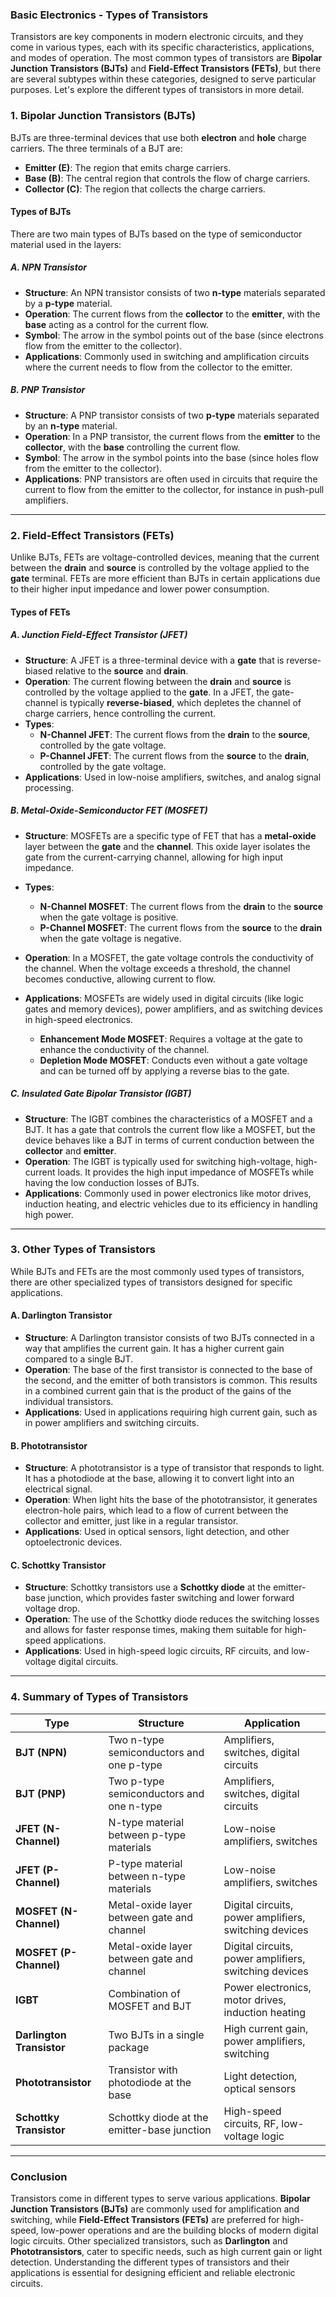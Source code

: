### **Basic Electronics - Types of Transistors**

Transistors are key components in modern electronic circuits, and they come in various types, each with its specific characteristics, applications, and modes of operation. The most common types of transistors are **Bipolar Junction Transistors (BJTs)** and **Field-Effect Transistors (FETs)**, but there are several subtypes within these categories, designed to serve particular purposes. Let's explore the different types of transistors in more detail.

### **1. Bipolar Junction Transistors (BJTs)**

BJTs are three-terminal devices that use both **electron** and **hole** charge carriers. The three terminals of a BJT are:

- **Emitter (E)**: The region that emits charge carriers.
- **Base (B)**: The central region that controls the flow of charge carriers.
- **Collector (C)**: The region that collects the charge carriers.

#### **Types of BJTs**

There are two main types of BJTs based on the type of semiconductor material used in the layers:

##### **A. NPN Transistor**

- **Structure**: An NPN transistor consists of two **n-type** materials separated by a **p-type** material.
- **Operation**: The current flows from the **collector** to the **emitter**, with the **base** acting as a control for the current flow.
- **Symbol**: The arrow in the symbol points out of the base (since electrons flow from the emitter to the collector).
- **Applications**: Commonly used in switching and amplification circuits where the current needs to flow from the collector to the emitter.

##### **B. PNP Transistor**

- **Structure**: A PNP transistor consists of two **p-type** materials separated by an **n-type** material.
- **Operation**: In a PNP transistor, the current flows from the **emitter** to the **collector**, with the **base** controlling the current flow.
- **Symbol**: The arrow in the symbol points into the base (since holes flow from the emitter to the collector).
- **Applications**: PNP transistors are often used in circuits that require the current to flow from the emitter to the collector, for instance in push-pull amplifiers.

---

### **2. Field-Effect Transistors (FETs)**

Unlike BJTs, FETs are voltage-controlled devices, meaning that the current between the **drain** and **source** is controlled by the voltage applied to the **gate** terminal. FETs are more efficient than BJTs in certain applications due to their higher input impedance and lower power consumption.

#### **Types of FETs**

##### **A. Junction Field-Effect Transistor (JFET)**

- **Structure**: A JFET is a three-terminal device with a **gate** that is reverse-biased relative to the **source** and **drain**.
- **Operation**: The current flowing between the **drain** and **source** is controlled by the voltage applied to the **gate**. In a JFET, the gate-channel is typically **reverse-biased**, which depletes the channel of charge carriers, hence controlling the current.
- **Types**:
  - **N-Channel JFET**: The current flows from the **drain** to the **source**, controlled by the gate voltage.
  - **P-Channel JFET**: The current flows from the **source** to the **drain**, controlled by the gate voltage.
- **Applications**: Used in low-noise amplifiers, switches, and analog signal processing.

##### **B. Metal-Oxide-Semiconductor FET (MOSFET)**

- **Structure**: MOSFETs are a specific type of FET that has a **metal-oxide** layer between the **gate** and the **channel**. This oxide layer isolates the gate from the current-carrying channel, allowing for high input impedance.
- **Types**:
  - **N-Channel MOSFET**: The current flows from the **drain** to the **source** when the gate voltage is positive.
  - **P-Channel MOSFET**: The current flows from the **source** to the **drain** when the gate voltage is negative.
- **Operation**: In a MOSFET, the gate voltage controls the conductivity of the channel. When the voltage exceeds a threshold, the channel becomes conductive, allowing current to flow.
- **Applications**: MOSFETs are widely used in digital circuits (like logic gates and memory devices), power amplifiers, and as switching devices in high-speed electronics.
  
  - **Enhancement Mode MOSFET**: Requires a voltage at the gate to enhance the conductivity of the channel.
  - **Depletion Mode MOSFET**: Conducts even without a gate voltage and can be turned off by applying a reverse bias to the gate.

##### **C. Insulated Gate Bipolar Transistor (IGBT)**

- **Structure**: The IGBT combines the characteristics of a MOSFET and a BJT. It has a gate that controls the current flow like a MOSFET, but the device behaves like a BJT in terms of current conduction between the **collector** and **emitter**.
- **Operation**: The IGBT is typically used for switching high-voltage, high-current loads. It provides the high input impedance of MOSFETs while having the low conduction losses of BJTs.
- **Applications**: Commonly used in power electronics like motor drives, induction heating, and electric vehicles due to its efficiency in handling high power.

---

### **3. Other Types of Transistors**

While BJTs and FETs are the most commonly used types of transistors, there are other specialized types of transistors designed for specific applications.

#### **A. Darlington Transistor**

- **Structure**: A Darlington transistor consists of two BJTs connected in a way that amplifies the current gain. It has a higher current gain compared to a single BJT.
- **Operation**: The base of the first transistor is connected to the base of the second, and the emitter of both transistors is common. This results in a combined current gain that is the product of the gains of the individual transistors.
- **Applications**: Used in applications requiring high current gain, such as in power amplifiers and switching circuits.

#### **B. Phototransistor**

- **Structure**: A phototransistor is a type of transistor that responds to light. It has a photodiode at the base, allowing it to convert light into an electrical signal.
- **Operation**: When light hits the base of the phototransistor, it generates electron-hole pairs, which lead to a flow of current between the collector and emitter, just like in a regular transistor.
- **Applications**: Used in optical sensors, light detection, and other optoelectronic devices.

#### **C. Schottky Transistor**

- **Structure**: Schottky transistors use a **Schottky diode** at the emitter-base junction, which provides faster switching and lower forward voltage drop.
- **Operation**: The use of the Schottky diode reduces the switching losses and allows for faster response times, making them suitable for high-speed applications.
- **Applications**: Used in high-speed logic circuits, RF circuits, and low-voltage digital circuits.

---

### **4. Summary of Types of Transistors**

| **Type**                   | **Structure**                             | **Application**                           |
|----------------------------|-------------------------------------------|-------------------------------------------|
| **BJT (NPN)**               | Two n-type semiconductors and one p-type  | Amplifiers, switches, digital circuits    |
| **BJT (PNP)**               | Two p-type semiconductors and one n-type  | Amplifiers, switches, digital circuits    |
| **JFET (N-Channel)**        | N-type material between p-type materials  | Low-noise amplifiers, switches           |
| **JFET (P-Channel)**        | P-type material between n-type materials  | Low-noise amplifiers, switches           |
| **MOSFET (N-Channel)**      | Metal-oxide layer between gate and channel| Digital circuits, power amplifiers, switching devices |
| **MOSFET (P-Channel)**      | Metal-oxide layer between gate and channel| Digital circuits, power amplifiers, switching devices |
| **IGBT**                    | Combination of MOSFET and BJT             | Power electronics, motor drives, induction heating |
| **Darlington Transistor**   | Two BJTs in a single package              | High current gain, power amplifiers, switching |
| **Phototransistor**         | Transistor with photodiode at the base    | Light detection, optical sensors          |
| **Schottky Transistor**     | Schottky diode at the emitter-base junction | High-speed circuits, RF, low-voltage logic |

---

### **Conclusion**

Transistors come in different types to serve various applications. **Bipolar Junction Transistors (BJTs)** are commonly used for amplification and switching, while **Field-Effect Transistors (FETs)** are preferred for high-speed, low-power operations and are the building blocks of modern digital logic circuits. Other specialized transistors, such as **Darlington** and **Phototransistors**, cater to specific needs, such as high current gain or light detection. Understanding the different types of transistors and their applications is essential for designing efficient and reliable electronic circuits.
